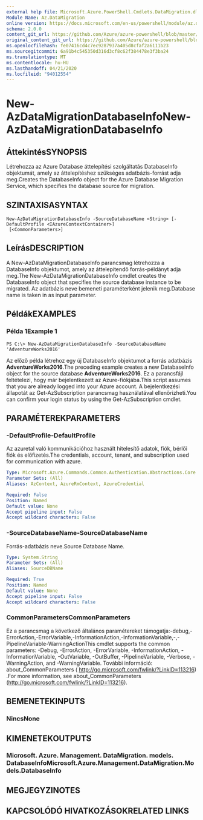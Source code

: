 ```yaml
---
external help file: Microsoft.Azure.PowerShell.Cmdlets.DataMigration.dll-Help.xml
Module Name: Az.DataMigration
online version: https://docs.microsoft.com/en-us/powershell/module/az.datamigration/New-AzDataMigrationDatabaseInfo
schema: 2.0.0
content_git_url: https://github.com/Azure/azure-powershell/blob/master/src/DataMigration/DataMigration/help/New-AzDataMigrationDatabaseInfo.md
original_content_git_url: https://github.com/Azure/azure-powershell/blob/master/src/DataMigration/DataMigration/help/New-AzDataMigrationDatabaseInfo.md
ms.openlocfilehash: fe07416cd4c7ec9287937a405d8cfaf2a6111b23
ms.sourcegitcommit: 6a91b4c545350d316d3cf8c62f384478e3f3ba24
ms.translationtype: MT
ms.contentlocale: hu-HU
ms.lasthandoff: 04/21/2020
ms.locfileid: "94012554"
---
```

# <span data-ttu-id="6e058-101">New-AzDataMigrationDatabaseInfo</span><span class="sxs-lookup"><span data-stu-id="6e058-101">New-AzDataMigrationDatabaseInfo</span></span>

## <span data-ttu-id="6e058-102">Áttekintés</span><span class="sxs-lookup"><span data-stu-id="6e058-102">SYNOPSIS</span></span>
<span data-ttu-id="6e058-103">Létrehozza az Azure Database áttelepítési szolgáltatás DatabaseInfo objektumát, amely az áttelepítéshez szükséges adatbázis-forrást adja meg.</span><span class="sxs-lookup"><span data-stu-id="6e058-103">Creates the DatabaseInfo object for the Azure Database Migration Service, which specifies the database source for migration.</span></span>

## <span data-ttu-id="6e058-104">SZINTAXISA</span><span class="sxs-lookup"><span data-stu-id="6e058-104">SYNTAX</span></span>

```
New-AzDataMigrationDatabaseInfo -SourceDatabaseName <String> [-DefaultProfile <IAzureContextContainer>]
 [<CommonParameters>]
```

## <span data-ttu-id="6e058-105">Leírás</span><span class="sxs-lookup"><span data-stu-id="6e058-105">DESCRIPTION</span></span>
<span data-ttu-id="6e058-106">A New-AzDataMigrationDatabaseInfo parancsmag létrehozza a DatabaseInfo objektumot, amely az áttelepítendő forrás-példányt adja meg.</span><span class="sxs-lookup"><span data-stu-id="6e058-106">The New-AzDataMigrationDatabaseInfo cmdlet creates the DatabaseInfo object that specifies the source database instance to be migrated.</span></span> <span data-ttu-id="6e058-107">Az adatbázis neve bemeneti paraméterként jelenik meg.</span><span class="sxs-lookup"><span data-stu-id="6e058-107">Database name is taken in as input parameter.</span></span>

## <span data-ttu-id="6e058-108">Példák</span><span class="sxs-lookup"><span data-stu-id="6e058-108">EXAMPLES</span></span>

### <span data-ttu-id="6e058-109">Példa 1</span><span class="sxs-lookup"><span data-stu-id="6e058-109">Example 1</span></span>
```
PS C:\> New-AzDataMigrationDatabaseInfo -SourceDatabaseName 'AdventureWorks2016'
```

<span data-ttu-id="6e058-110">Az előző példa létrehoz egy új DatabaseInfo objektumot a forrás adatbázis **AdventureWorks2016**.</span><span class="sxs-lookup"><span data-stu-id="6e058-110">The preceding example creates a new DatabaseInfo object for the source database **AdventureWorks2016**.</span></span>
<span data-ttu-id="6e058-111">Ez a parancsfájl feltételezi, hogy már bejelentkezett az Azure-fiókjába.</span><span class="sxs-lookup"><span data-stu-id="6e058-111">This script assumes that you are already logged into your Azure account.</span></span> <span data-ttu-id="6e058-112">A bejelentkezési állapotát az Get-AzSubscription parancsmag használatával ellenőrizheti.</span><span class="sxs-lookup"><span data-stu-id="6e058-112">You can confirm your login status by using the Get-AzSubscription cmdlet.</span></span>

## <span data-ttu-id="6e058-113">PARAMÉTEREK</span><span class="sxs-lookup"><span data-stu-id="6e058-113">PARAMETERS</span></span>

### <span data-ttu-id="6e058-114">-DefaultProfile</span><span class="sxs-lookup"><span data-stu-id="6e058-114">-DefaultProfile</span></span>
<span data-ttu-id="6e058-115">Az azuretal való kommunikációhoz használt hitelesítő adatok, fiók, bérlői fiók és előfizetés.</span><span class="sxs-lookup"><span data-stu-id="6e058-115">The credentials, account, tenant, and subscription used for communication with azure.</span></span>

```yaml
Type: Microsoft.Azure.Commands.Common.Authentication.Abstractions.Core.IAzureContextContainer
Parameter Sets: (All)
Aliases: AzContext, AzureRmContext, AzureCredential

Required: False
Position: Named
Default value: None
Accept pipeline input: False
Accept wildcard characters: False
```

### <span data-ttu-id="6e058-116">-SourceDatabaseName</span><span class="sxs-lookup"><span data-stu-id="6e058-116">-SourceDatabaseName</span></span>
<span data-ttu-id="6e058-117">Forrás-adatbázis neve.</span><span class="sxs-lookup"><span data-stu-id="6e058-117">Source Database Name.</span></span>

```yaml
Type: System.String
Parameter Sets: (All)
Aliases: SourceDBName

Required: True
Position: Named
Default value: None
Accept pipeline input: False
Accept wildcard characters: False
```

### <span data-ttu-id="6e058-118">CommonParameters</span><span class="sxs-lookup"><span data-stu-id="6e058-118">CommonParameters</span></span>
<span data-ttu-id="6e058-119">Ez a parancsmag a következő általános paramétereket támogatja:-debug,-ErrorAction,-ErrorVariable,-InformationAction,-InformationVariable,-,-PipelineVariable-WarningAction</span><span class="sxs-lookup"><span data-stu-id="6e058-119">This cmdlet supports the common parameters: -Debug, -ErrorAction, -ErrorVariable, -InformationAction, -InformationVariable, -OutVariable, -OutBuffer, -PipelineVariable, -Verbose, -WarningAction, and -WarningVariable.</span></span> <span data-ttu-id="6e058-120">További információ: about_CommonParameters ( http://go.microsoft.com/fwlink/?LinkID=113216) .</span><span class="sxs-lookup"><span data-stu-id="6e058-120">For more information, see about_CommonParameters (http://go.microsoft.com/fwlink/?LinkID=113216).</span></span>

## <span data-ttu-id="6e058-121">BEMENETEK</span><span class="sxs-lookup"><span data-stu-id="6e058-121">INPUTS</span></span>

### <span data-ttu-id="6e058-122">Nincs</span><span class="sxs-lookup"><span data-stu-id="6e058-122">None</span></span>

## <span data-ttu-id="6e058-123">KIMENETEK</span><span class="sxs-lookup"><span data-stu-id="6e058-123">OUTPUTS</span></span>

### <span data-ttu-id="6e058-124">Microsoft. Azure. Management. DataMigration. models. DatabaseInfo</span><span class="sxs-lookup"><span data-stu-id="6e058-124">Microsoft.Azure.Management.DataMigration.Models.DatabaseInfo</span></span>

## <span data-ttu-id="6e058-125">MEGJEGYZI</span><span class="sxs-lookup"><span data-stu-id="6e058-125">NOTES</span></span>

## <span data-ttu-id="6e058-126">KAPCSOLÓDÓ HIVATKOZÁSOK</span><span class="sxs-lookup"><span data-stu-id="6e058-126">RELATED LINKS</span></span>
